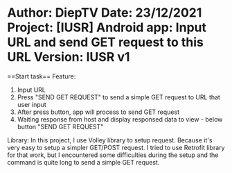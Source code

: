Author: DiepTV
Date: 23/12/2021
Project: [IUSR] Android app: Input URL and send GET request to this URL
Version: IUSR v1
================================================
==Start task==
Feature:
1. Input URL
2. Press "SEND GET REQUEST" to send a simple GET request to URL that user input
3. After press button, app will process to send GET request
4. Waiting response from host and display responsed data to view - below button "SEND GET REQUEST"

Library:
In this project, I use Volley library to setup request. Because it's very easy to setup a simpler GET/POST request.
I tried to use Retrofit library for that work, but I encountered some difficulties during the setup and the command is quite long to send a simple GET request.
